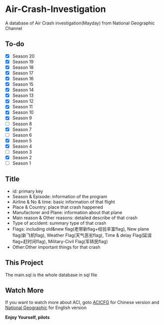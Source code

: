 # Air-Crash-Investigation

A database of Air Crash investigation(Mayday) from National Geographic Channel

## To-do

- [x] Season 20
- [x] Season 19
- [x] Season 18
- [x] Season 17
- [x] Season 16
- [x] Season 15
- [x] Season 14
- [x] Season 13
- [x] Season 12
- [x] Season 11
- [x] Season 10
- [x] Season 9
- [ ] Season 8
- [x] Season 7
- [ ] Season 6
- [x] Season 5
- [x] Season 4
- [ ] Season 3
- [x] Season 2
- [ ] Season 1

## Title

- id: primary key
- Season & Episode: information of the program
- Airline & No & time: basic information of that flight
- Place & Country: place that crash happened
- Manufactorer and Plane: information about that plane
- Main reason & Other reasons: detailed describe of that crash
- Type of accident: summary type of that crash
- Flags: including old&new flag(老带新flag+经验丰富flag), New plane flag(新飞机flag), Weather Flag(天气恶劣flag), Time & delay Flag(延误flag+赶时间flag), Military-Civil Flag(军转民flag)
- Other:Other important things for that crash

## This Project

The main.sql is the whole database in sql file

## Watch More

If you want to watch more about ACI, goto <a href="https://space.bilibili.com/358422?from=search&seid=1708553944210543558">ACICFG</a> for Chinese version and <a href="https://www.nationalgeographic.com.au/tv/air-crash-investigation/episodes.aspx">National Geographic</a> for English version

**Enjoy Yourself, pilots**
